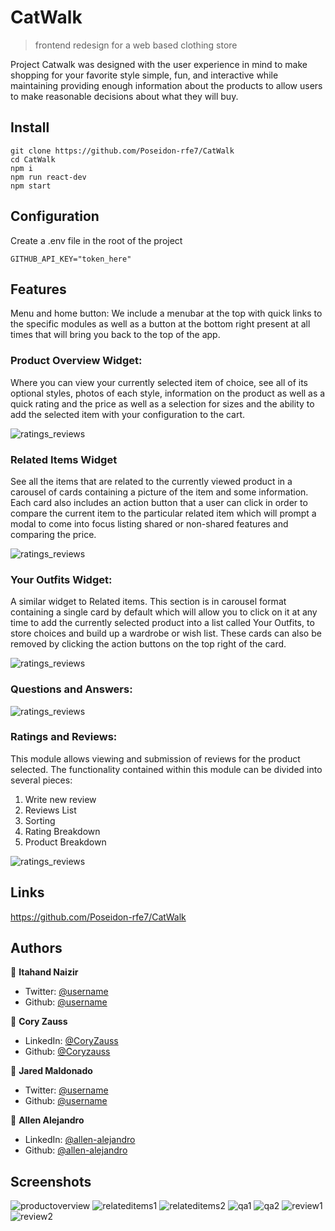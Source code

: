 # CatWalk

> frontend redesign for a web based clothing store

Project Catwalk was designed with the user experience in mind to make shopping for your favorite style simple, fun, and interactive while maintaining providing enough information about the products to allow users to make reasonable decisions about what they will buy.

## Install

```shell
git clone https://github.com/Poseidon-rfe7/CatWalk
cd CatWalk
npm i
npm run react-dev
npm start
```

## Configuration

Create a .env file in the root of the project

```shell
GITHUB_API_KEY="token_here"
```

## Features

Menu and home button: We include a menubar at the top with quick links to the specific modules as well as a button at the bottom right present at all times that will bring you back to the top of the app.

### Product Overview Widget:

Where you can view your currently selected item of choice, see all of its optional styles, photos of each style, information on the product as well as a quick rating and the price as well as a selection for sizes and the ability to add the selected item with your configuration to the cart.

![ratings_reviews](https://user-images.githubusercontent.com/86323698/148602527-c9cddc20-5012-47e3-88ab-6a55d8a7a584.gif)

### Related Items Widget

See all the items that are related to the currently viewed product in a carousel of cards containing a picture of the item and some information. Each card also includes an action button that a user can click in order to compare the current item to the particular related item which will prompt a modal to come into focus listing shared or non-shared features and comparing the price.

![ratings_reviews](https://user-images.githubusercontent.com/86323698/148602527-c9cddc20-5012-47e3-88ab-6a55d8a7a584.gif)

### Your Outfits Widget:

A similar widget to Related items. This section is in carousel format containing a single card by default which will allow you to click on it at any time to add the currently selected product into a list called Your Outfits, to store choices and build up a wardrobe or wish list. These cards can also be removed by clicking the action buttons on the top right of the card.

![ratings_reviews](https://user-images.githubusercontent.com/86323698/148602527-c9cddc20-5012-47e3-88ab-6a55d8a7a584.gif)

### Questions and Answers:

![ratings_reviews](https://user-images.githubusercontent.com/86323698/148602527-c9cddc20-5012-47e3-88ab-6a55d8a7a584.gif)

### Ratings and Reviews:

This module allows viewing and submission of reviews for the product selected. The functionality contained within this module can be divided into several pieces:

1. Write new review
2. Reviews List
3. Sorting
4. Rating Breakdown
5. Product Breakdown

![ratings_reviews](https://user-images.githubusercontent.com/86323698/148602527-c9cddc20-5012-47e3-88ab-6a55d8a7a584.gif)

## Links

https://github.com/Poseidon-rfe7/CatWalk

## Authors

👤 **Itahand Naizir**

- Twitter: [@username](https://twitter.com/username)
- Github: [@username](https://github.com/username)

👤 **Cory Zauss**

- LinkedIn: [@CoryZauss](https://www.linkedin.com/in/cory-zauss-98243b21a/)
- Github: [@Coryzauss](https://github.com/CoryZauss)

👤 **Jared Maldonado**

- Twitter: [@username](https://twitter.com/username)
- Github: [@username](https://github.com/username)

👤 **Allen Alejandro**

- LinkedIn: [@allen-alejandro](https://www.linkedin.com/in/allen-alejandro/)
- Github: [@allen-alejandro](https://github.com/allen-alejandro)

## Screenshots

![productoverview](https://user-images.githubusercontent.com/89159410/148569194-52928a5b-9f18-4cf4-a068-563d84f9e2cc.png)
![relateditems1](https://user-images.githubusercontent.com/89159410/148569198-e2c67488-d4d7-47a0-8b0d-75a0ed5232ff.png)
![relateditems2](https://user-images.githubusercontent.com/89159410/148569199-eaed03f0-a090-4690-b555-5c5c504519e3.png)
![qa1](https://user-images.githubusercontent.com/89159410/148569202-2cdb08db-c40f-401b-9e95-d34a61c126fa.png)
![qa2](https://user-images.githubusercontent.com/89159410/148569203-6136aecb-7746-4602-9632-38764a0e0407.png)
![review1](https://user-images.githubusercontent.com/89159410/148569205-76245335-848c-4f4d-b81a-f786d57afccb.png)
![review2](https://user-images.githubusercontent.com/89159410/148569208-2036a1f2-3da7-4653-b25f-d4de803e2cae.png)

